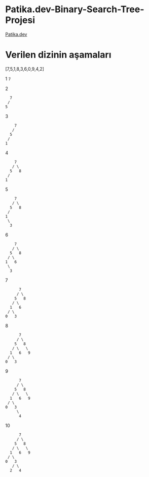 # Patika.dev-Binary-Search-Tree-Projesi

[Patika.dev](www.patika.dev)

# Verilen dizinin aşamaları
[7,5,1,8,3,6,0,9,4,2]

1
`7`

2
```
  7
 /
5
```

3
```
    7
   /
  5
 /
1
```

4
```
    7
   / \
  5   8
 /
1
```

5
```
    7
   / \
  5   8
 /
1
 \
  3
```

6
```
    7
   / \
  5   8
 / \
1   6
 \
  3
```

7
```
      7
     / \
    5   8
   / \
  1   6
 / \
0   3
```

8
```
      7     
     / \
    5   8
   / \   \
  1   6   9
 / \
0   3 
```

9
```
      7     
     / \
    5   8
   / \   \
  1   6   9
 / \
0   3 
     \
      4 
```

10
```
      7        
     / \
    5   8
   / \   \
  1   6   9
 / \
0   3 
   / \
  2   4 
 ```
